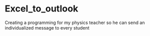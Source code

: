 # Excel_to_outlook
 Creating a programming for my physics teacher so he can send an individualized message to every student
